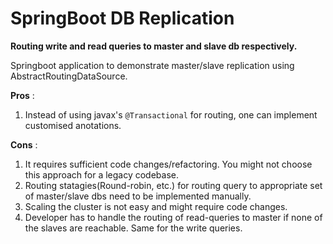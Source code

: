 # SpringBoot DB Replication 
**Routing write and read queries to master and slave db respectively.**

Springboot application to demonstrate master/slave replication using AbstractRoutingDataSource.

**Pros** :
1. Instead of using javax's `@Transactional` for routing, one can implement customised anotations.

**Cons** :
1. It requires sufficient code changes/refactoring. You might not choose this approach for a legacy codebase.
2. Routing statagies(Round-robin, etc.) for routing query to appropriate set of master/slave dbs need to be implemented manually.
3. Scaling the cluster is not easy and might require code changes.
4. Developer has to handle the routing of read-queries to master if none of the slaves are reachable. Same for the write queries.
